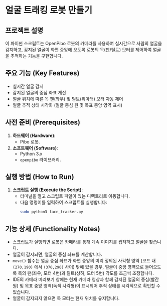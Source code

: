# 얼굴 트래킹 로봇 만들기

## 프로젝트 설명

이 파이썬 스크립트는 OpenPibo 로봇의 카메라를 사용하여 실시간으로 사람의 얼굴을 감지하고, 감지된 얼굴이 화면 중앙에 오도록 로봇의 목(팬/틸트) 모터를 제어하여 얼굴을 추적하는 기능을 구현합니다.

## 주요 기능 (Key Features)

* 실시간 얼굴 감지
* 감지된 얼굴의 중심 좌표 계산
* 얼굴 위치에 따른 목 팬(좌우) 및 틸트(위아래) 모터 자동 제어
* 얼굴 추적 상태 시각화 (얼굴 중심 원 및 목표 중앙 영역 표시)

## 사전 준비 (Prerequisites)

1.  **하드웨어 (Hardware)**:
    * Pibo 로봇.
2.  **소프트웨어 (Software)**:
    * Python 3.x
    * `openpibo` 라이브러리.

## 실행 방법 (How to Run)

1.  **스크립트 실행 (Execute the Script)**:
    * 터미널을 열고 스크립트 파일이 있는 디렉토리로 이동합니다.
    * 다음 명령어를 입력하여 스크립트를 실행합니다:
        ```bash
        sudo python3 face_tracker.py
        ```

## 기능 상세 (Functionality Notes)

* 스크립트가 실행되면 로봇은 카메라를 통해 계속 이미지를 캡처하고 얼굴을 찾습니다.
* 얼굴이 감지되면, 얼굴의 중심 좌표를 계산합니다.
* `move()` 함수는 얼굴 중심 좌표가 화면 중앙의 미리 정의된 사각형 영역 (코드 내 `(270,190)` 에서 `(370,290)` 사이) 밖에 있을 경우, 얼굴이 중앙 영역으로 들어오도록 목의 팬(좌우, 모터 4번)과 틸트(상하, 모터 5번) 각도를 조금씩 조정합니다.
* IDE의 카메라 미리보기 창에는 현재 카메라 영상과 함께 감지된 얼굴의 중심(빨간 원) 및 목표 중앙 영역(녹색 사각형)이 표시되어 추적 상태를 시각적으로 확인할 수 있습니다.
* 얼굴이 감지되지 않으면 목 모터는 현재 위치를 유지합니다.
